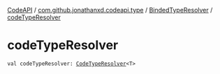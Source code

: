 [CodeAPI](../../index.md) / [com.github.jonathanxd.codeapi.type](../index.md) / [BindedTypeResolver](index.md) / [codeTypeResolver](.)

# codeTypeResolver

`val codeTypeResolver: `[`CodeTypeResolver`](../-code-type-resolver/index.md)`<T>`